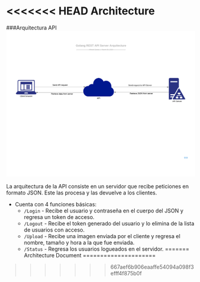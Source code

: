 <<<<<<< HEAD
Architecture
===============================

###Arquitectura API
![API_Architecture](Distributed_Computing_API_Arquitecture.png)

La arquitectura de la API consiste en un servidor que recibe peticiones en formato JSON. Este las procesa y las devuelve a los clientes.

- Cuenta con 4 funciones básicas:
  - `/Login` - Recibe el usuario y contraseña en el cuerpo del JSON y regresa un token de acceso.
  - `/Logout` - Recibe el token generado del usuario y lo elimina de la lista de usuarios con acceso.
  - `/Upload` - Recibe una imagen enviada por el cliente y regresa el nombre, tamaño y hora a la que fue enviada.
  - `/Status` - Regresa los usuarios logueados en el servidor.
=======
Architecture Document
=====================
>>>>>>> 667aef6b906eaaffe54094a098f3efff4f875b0f
